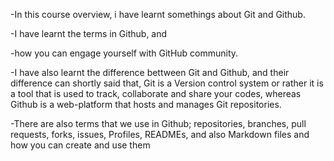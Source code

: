 -In this course overview, i have learnt somethings about Git and Github. 

-I have learnt the terms in Github, and 

-how you can engage yourself with GitHub community.

-I have also learnt the difference bettween Git and Github, and their difference can shortly said that, Git is a Version control system or rather it is a tool that is used to track, collaborate and share your codes, whereas Github is a web-platform that hosts and manages Git repositories.

-There are also terms that we use in Github; repositories, branches, pull requests, forks, issues, Profiles, READMEs, and also Markdown files and how you can create and use them
